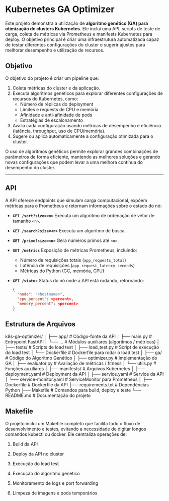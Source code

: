 # Kubernetes GA Optimizer

Este projeto demonstra a utilização de **algoritmo genético (GA) para otimização de clusters Kubernetes**. Ele inclui uma API, scripts de teste de carga, coleta de métricas via Prometheus e manifests Kubernetes para deploy. O objetivo principal é criar uma infraestrutura automatizada capaz de testar diferentes configurações do cluster e sugerir ajustes para melhorar desempenho e utilização de recursos.

## Objetivo

O objetivo do projeto é criar um pipeline que:

1. Coleta métricas do cluster e da aplicação.
2. Executa algoritmos genéticos para explorar diferentes configurações de recursos do Kubernetes, como:
   - Número de réplicas do deployment
   - Limites e requests de CPU e memória
   - Afinidade e anti-afinidade de pods
   - Estratégias de escalonamento
3. Avalia cada configuração usando métricas de desempenho e eficiência (latência, throughput, uso de CPU/memória).
4. Sugere ou aplica automaticamente a configuração otimizada para o cluster.

O uso de algoritmos genéticos permite explorar grandes combinações de parâmetros de forma eficiente, mantendo as melhores soluções e gerando novas configurações que podem levar a uma melhora contínua do desempenho do cluster.

---

## API

A API oferece endpoints que simulam carga computacional, expõem métricas para o Prometheus e retornam informações sobre o estado do nó:

- **`GET /sort?size=<n>`**
  Executa um algoritmo de ordenação de vetor de tamanho `<n>`.

- **`GET /search?size=<n>`**
  Executa um algoritmo de busca.

- **`GET /prime?size=<n>`**
  Gera números primos até `<n>`.

- **`GET /metrics`**
  Exposição de métricas Prometheus, incluindo:
  - Número de requisições totais (`app_requests_total`)
  - Latência de requisições (`app_request_latency_seconds`)
  - Métricas do Python (GC, memória, CPU)

- **`GET /status`**
  Status do nó onde a API está rodando, retornando:

  ```json
  {
    "node": "<hostname>",
    "cpu_percent": <percent>,
    "memory_percent": <percent>
  }

## Estrutura de Arquivos

k8s-ga-optimizer/
│
├── app/                     # Código-fonte da API
│   ├── main.py              # Entrypoint FastAPI
│   └── ...                  # Módulos auxiliares (algoritmos / métricas)
│
├── tests/                   # Scripts de load test
│   ├── load_test.py         # Script de execução do load test
│   └── Dockerfile           # Dockerfile para rodar o load test
│
├── ga/                      # Código do Algoritmo Genético
│   ├── optimizer.py         # Implementação do GA
│   ├── evaluator.py         # Avaliação de métricas / fitness
│   └── utils.py             # Funções auxiliares
│
├── manifests/               # Arquivos Kubernetes
│   ├── deployment.yaml      # Deployment da API
│   ├── service.yaml         # Service da API
│   └── service-monitor.yaml # ServiceMonitor para Prometheus
│
├── Dockerfile               # Dockerfile da API
├── requirements.txt         # Dependências Python
├── Makefile                 # Comandos para build, deploy e teste
└── README.md                # Documentação do projeto

## Makefile

O projeto inclui um Makefile completo que facilita todo o fluxo de desenvolvimento e testes, evitando a necessidade de digitar longos comandos kubectl ou docker. Ele centraliza operações de:

1. Build da API

2. Deploy da API no cluster

3. Execução do load test

4. Execução do algoritmo genético

5. Monitoramento de logs e port forwarding

6. Limpeza de imagens e pods temporários
